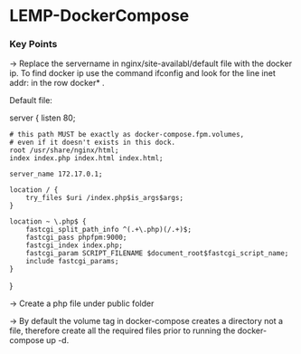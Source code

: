 # LEMP-DockerCompose

### Key Points

-> Replace the servername in nginx/site-availabl/default file with the docker ip. 
To find docker ip use the command ifconfig and look for the line inet addr: in the row docker* .

Default file:

server {
    listen  80;

    # this path MUST be exactly as docker-compose.fpm.volumes,
    # even if it doesn't exists in this dock.
    root /usr/share/nginx/html;
    index index.php index.html index.html;
    
    server_name 172.17.0.1;

    location / {
        try_files $uri /index.php$is_args$args;
    }

    location ~ \.php$ {
        fastcgi_split_path_info ^(.+\.php)(/.+)$;
        fastcgi_pass phpfpm:9000; 
        fastcgi_index index.php;
        fastcgi_param SCRIPT_FILENAME $document_root$fastcgi_script_name;
        include fastcgi_params;
    }
}

-> Create a php file under public folder

-> By default the volume tag in docker-compose creates a directory not a file, therefore create all the required files prior to running the docker-compose up -d.
